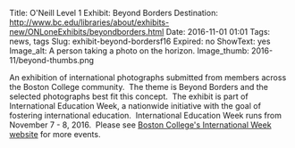 Title: O'Neill Level 1 Exhibit: Beyond Borders
Destination: http://www.bc.edu/libraries/about/exhibits-new/ONLoneExhibits/beyondborders.html
Date: 2016-11-01 01:01 
Tags: news, tags 
Slug: exhibit-beyond-bordersf16
Expired: no
ShowText: yes
Image_alt: A person taking a photo on the horizon.
Image_thumb: 2016-11/beyond-thumbs.png

An exhibition of international photographs submitted from members across the Boston College community.  The theme is Beyond Borders   and the selected photographs best fit this concept.  The exhibit is   part of International Education Week, a nationwide initiative with the   goal of fostering international education.  International Education Week   runs from November 7 - 8, 2016.  Please see <a href="http://www.bc.edu/offices/international//events/iew">Boston College's International Week website</a> for more events.

